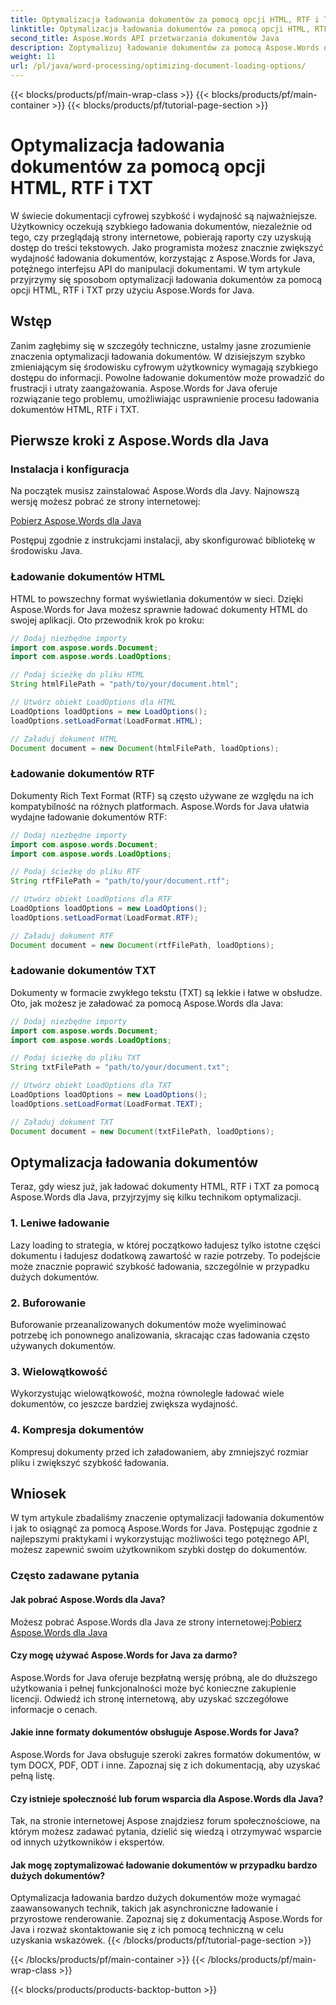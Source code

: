 ```yaml
---
title: Optymalizacja ładowania dokumentów za pomocą opcji HTML, RTF i TXT
linktitle: Optymalizacja ładowania dokumentów za pomocą opcji HTML, RTF i TXT
second_title: Aspose.Words API przetwarzania dokumentów Java
description: Zoptymalizuj ładowanie dokumentów za pomocą Aspose.Words dla Java. Zwiększ szybkość i wydajność plików HTML, RTF i TXT. Popraw wrażenia użytkownika już dziś!
weight: 11
url: /pl/java/word-processing/optimizing-document-loading-options/
---
```


{{< blocks/products/pf/main-wrap-class >}}
{{< blocks/products/pf/main-container >}}
{{< blocks/products/pf/tutorial-page-section >}}

# Optymalizacja ładowania dokumentów za pomocą opcji HTML, RTF i TXT


W świecie dokumentacji cyfrowej szybkość i wydajność są najważniejsze. Użytkownicy oczekują szybkiego ładowania dokumentów, niezależnie od tego, czy przeglądają strony internetowe, pobierają raporty czy uzyskują dostęp do treści tekstowych. Jako programista możesz znacznie zwiększyć wydajność ładowania dokumentów, korzystając z Aspose.Words for Java, potężnego interfejsu API do manipulacji dokumentami. W tym artykule przyjrzymy się sposobom optymalizacji ładowania dokumentów za pomocą opcji HTML, RTF i TXT przy użyciu Aspose.Words for Java.

## Wstęp

Zanim zagłębimy się w szczegóły techniczne, ustalmy jasne zrozumienie znaczenia optymalizacji ładowania dokumentów. W dzisiejszym szybko zmieniającym się środowisku cyfrowym użytkownicy wymagają szybkiego dostępu do informacji. Powolne ładowanie dokumentów może prowadzić do frustracji i utraty zaangażowania. Aspose.Words for Java oferuje rozwiązanie tego problemu, umożliwiając usprawnienie procesu ładowania dokumentów HTML, RTF i TXT.

## Pierwsze kroki z Aspose.Words dla Java

### Instalacja i konfiguracja

Na początek musisz zainstalować Aspose.Words dla Javy. Najnowszą wersję możesz pobrać ze strony internetowej:

[Pobierz Aspose.Words dla Java](https://releases.aspose.com/words/java/)

Postępuj zgodnie z instrukcjami instalacji, aby skonfigurować bibliotekę w środowisku Java.

### Ładowanie dokumentów HTML

HTML to powszechny format wyświetlania dokumentów w sieci. Dzięki Aspose.Words for Java możesz sprawnie ładować dokumenty HTML do swojej aplikacji. Oto przewodnik krok po kroku:

```java
// Dodaj niezbędne importy
import com.aspose.words.Document;
import com.aspose.words.LoadOptions;

// Podaj ścieżkę do pliku HTML
String htmlFilePath = "path/to/your/document.html";

// Utwórz obiekt LoadOptions dla HTML
LoadOptions loadOptions = new LoadOptions();
loadOptions.setLoadFormat(LoadFormat.HTML);

// Załaduj dokument HTML
Document document = new Document(htmlFilePath, loadOptions);
```

### Ładowanie dokumentów RTF

Dokumenty Rich Text Format (RTF) są często używane ze względu na ich kompatybilność na różnych platformach. Aspose.Words for Java ułatwia wydajne ładowanie dokumentów RTF:

```java
// Dodaj niezbędne importy
import com.aspose.words.Document;
import com.aspose.words.LoadOptions;

// Podaj ścieżkę do pliku RTF
String rtfFilePath = "path/to/your/document.rtf";

// Utwórz obiekt LoadOptions dla RTF
LoadOptions loadOptions = new LoadOptions();
loadOptions.setLoadFormat(LoadFormat.RTF);

// Załaduj dokument RTF
Document document = new Document(rtfFilePath, loadOptions);
```

### Ładowanie dokumentów TXT

Dokumenty w formacie zwykłego tekstu (TXT) są lekkie i łatwe w obsłudze. Oto, jak możesz je załadować za pomocą Aspose.Words dla Java:

```java
// Dodaj niezbędne importy
import com.aspose.words.Document;
import com.aspose.words.LoadOptions;

// Podaj ścieżkę do pliku TXT
String txtFilePath = "path/to/your/document.txt";

// Utwórz obiekt LoadOptions dla TXT
LoadOptions loadOptions = new LoadOptions();
loadOptions.setLoadFormat(LoadFormat.TEXT);

// Załaduj dokument TXT
Document document = new Document(txtFilePath, loadOptions);
```

## Optymalizacja ładowania dokumentów

Teraz, gdy wiesz już, jak ładować dokumenty HTML, RTF i TXT za pomocą Aspose.Words dla Java, przyjrzyjmy się kilku technikom optymalizacji.

### 1. Leniwe ładowanie

Lazy loading to strategia, w której początkowo ładujesz tylko istotne części dokumentu i ładujesz dodatkową zawartość w razie potrzeby. To podejście może znacznie poprawić szybkość ładowania, szczególnie w przypadku dużych dokumentów.

### 2. Buforowanie

Buforowanie przeanalizowanych dokumentów może wyeliminować potrzebę ich ponownego analizowania, skracając czas ładowania często używanych dokumentów.

### 3. Wielowątkowość

Wykorzystując wielowątkowość, można równolegle ładować wiele dokumentów, co jeszcze bardziej zwiększa wydajność.

### 4. Kompresja dokumentów

Kompresuj dokumenty przed ich załadowaniem, aby zmniejszyć rozmiar pliku i zwiększyć szybkość ładowania.

## Wniosek

W tym artykule zbadaliśmy znaczenie optymalizacji ładowania dokumentów i jak to osiągnąć za pomocą Aspose.Words for Java. Postępując zgodnie z najlepszymi praktykami i wykorzystując możliwości tego potężnego API, możesz zapewnić swoim użytkownikom szybki dostęp do dokumentów.

### Często zadawane pytania

#### Jak pobrać Aspose.Words dla Java?

 Możesz pobrać Aspose.Words dla Java ze strony internetowej:[Pobierz Aspose.Words dla Java](https://releases.aspose.com/words/java/)

#### Czy mogę używać Aspose.Words for Java za darmo?

Aspose.Words for Java oferuje bezpłatną wersję próbną, ale do dłuższego użytkowania i pełnej funkcjonalności może być konieczne zakupienie licencji. Odwiedź ich stronę internetową, aby uzyskać szczegółowe informacje o cenach.

#### Jakie inne formaty dokumentów obsługuje Aspose.Words for Java?

Aspose.Words for Java obsługuje szeroki zakres formatów dokumentów, w tym DOCX, PDF, ODT i inne. Zapoznaj się z ich dokumentacją, aby uzyskać pełną listę.

#### Czy istnieje społeczność lub forum wsparcia dla Aspose.Words dla Java?

Tak, na stronie internetowej Aspose znajdziesz forum społecznościowe, na którym możesz zadawać pytania, dzielić się wiedzą i otrzymywać wsparcie od innych użytkowników i ekspertów.

#### Jak mogę zoptymalizować ładowanie dokumentów w przypadku bardzo dużych dokumentów?

Optymalizacja ładowania bardzo dużych dokumentów może wymagać zaawansowanych technik, takich jak asynchroniczne ładowanie i przyrostowe renderowanie. Zapoznaj się z dokumentacją Aspose.Words for Java i rozważ skontaktowanie się z ich pomocą techniczną w celu uzyskania wskazówek.
{{< /blocks/products/pf/tutorial-page-section >}}

{{< /blocks/products/pf/main-container >}}
{{< /blocks/products/pf/main-wrap-class >}}

{{< blocks/products/products-backtop-button >}}
